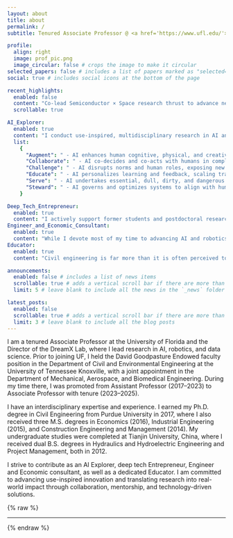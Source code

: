 ```yaml
---
layout: about
title: about
permalink: /
subtitle: Tenured Associate Professor @ <a href='https://www.ufl.edu/'>University of Florida</a>

profile:
  align: right
  image: prof_pic.png
  image_circular: false # crops the image to make it circular
selected_papers: false # includes a list of papers marked as "selected={true}"
social: true # includes social icons at the bottom of the page

recent_highlights:
  enabled: false
  content: "Co-lead Semiconductor × Space research thrust to advance next-generation sensors, actuators, and power systems for space applications through cutting-edge semiconductor innovation."
  scrollable: true

AI_Explorer:
  enabled: true
  content: "I conduct use-inspired, multidisciplinary research in AI and Robotics to create intelligent systems that <strong>augment</strong>, <strong>collaborate</strong> with, <strong>challenge</strong>, <strong>educate</strong>, <strong>serve</strong>, and <strong>steward</strong> (<strong>ACCESS</strong>) humanity. My goal is to advance AI to reshape how we live, work, learn, and govern, bridging research with real-world transformation."
  list:
    {
      "Augment": " - AI enhances human cognitive, physical, and creative abilities, empowering performance beyond natural limits.",
      "Collaborate": " - AI co-decides and co-acts with humans in complex, real-world tasks.",
      "Challenge": " - AI disrupts norms and human roles, exposing new possibilities and prompting societal evolution.",
      "Educate": " - AI personalizes learning and feedback, scaling training and accelerating skill growth.",
      "Serve": " - AI undertakes essential, dull, dirty, and dangerous tasks, enabling humans to focus on higher-value endeavors.",
      "Steward": " - AI governs and optimizes systems to align with human values, advancing health, safety, security, and long-term societal well-being.",
    }

Deep_Tech_Entrepreneur:
  enabled: true
  content: "I actively support former students and postdoctoral researchers in launching deep-tech startups. I am also deeply engaged in commercializing our research by collaborating directly with customers, industry partners, investors, and university technology transfer offices to bring our innovations to market and drive real-world impact."
Engineer_and_Economic_Consultant:
  enabled: true
  content: "While I devote most of my time to advancing AI and robotics, I may occasionally engage in engineering and economics consulting when opportunities align with relevance, interest, and real-world impact. I approach these engagements not only as a contributor but also as a learner, leveraging them to extract use-case intelligence and structural insights that inform both research and innovation. In engineering, I provide expertise in construction, infrastructure, and energy systems, with a particular focus on data center design, delivery, and operations. In economics, I provide expertise in capital project planning, freight and logistics strategy, digital transformation, automation and technology adoption, as well as market and policy intelligence."
Educator:
  enabled: true
  content: "Civil engineering is far more than it is often perceived to be—“digging dirt,” “pouring concrete,” or “counting traffic.” It encompasses every dimension of what, where, and how we inhabit, sustain, and evolve life on Earth and beyond in daily life and under extreme conditions. It is a discipline fundamentally rooted in service to humanity and the advancement of civilization. As an educator, I view teaching not only as the transfer of knowledge, but also as a shared intellectual expedition. I engage with students across disciplines and levels, learning and evolving together as we envision and engineer the future of our natural and built environments. Together, we ground emerging technologies in the realities of how people live, move, connect, and create, transforming grand challenges into pathways for progress and lasting impact."

announcements:
  enabled: false # includes a list of news items
  scrollable: true # adds a vertical scroll bar if there are more than 3 news items
  limit: 5 # leave blank to include all the news in the `_news` folder

latest_posts:
  enabled: false
  scrollable: true # adds a vertical scroll bar if there are more than 3 new posts items
  limit: 3 # leave blank to include all the blog posts
---
```


I am a tenured Associate Professor at the University of Florida and the Director of the DreamX Lab, where I lead research in AI, robotics, and data science. Prior to joining UF, I held the David Goodpasture Endowed faculty position in the Department of Civil and Environmental Engineering at the University of Tennessee Knoxville, with a joint appointment in the Department of Mechanical, Aerospace, and Biomedical Engineering. During my time there, I was promoted from Assistant Professor (2017–2023) to Associate Professor with tenure (2023–2025).

I have an interdisciplinary expertise and experience. I earned my Ph.D. degree in Civil Engineering from Purdue University in 2017, where I also received three M.S. degrees in Economics (2016), Industrial Engineering (2015), and Construction Engineering and Management (2014). My undergraduate studies were completed at Tianjin University, China, where I received dual B.S. degrees in Hydraulics and Hydroelectric Engineering and Project Management, both in 2012.

I strive to contribute as an AI Explorer, deep tech Entrepreneur, Engineer and Economic consultant, as well as a dedicated Educator. I am committed to advancing use-inspired innovation and translating research into real-world impact through collaboration, mentorship, and technology-driven solutions.

{% raw %}<hr>{% endraw %}
